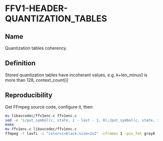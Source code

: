 # FFV1-HEADER-QUANTIZATION_TABLES

## Name

Quantization tables coherency.

## Definition

Stored quantization tables have incoherant values, e.g. k+len_minus1 is more than 128, context_count[i]

## Reproducibility

Get FFmpeg source code, configure it, then:

```sh
mv libavcodec/ffv1enc.c ffv1enc.c
sed -e 's/put_symbol(c, state, i - last - 1, 0);/put_symbol(c, state, i - last - 1 + 100, 0);/g' ffv1enc.c > libavcodec/ffv1enc.c
make
mv ffv1enc.c libavcodec/ffv1enc.c
ffmpeg -f lavfi -i "color=c=black:size=2x2" -vframes 1 -pix_fmt gray8 -write_crc32 0 -c:v ffv1 -level 3 -slices 1 FFV1-HEADER-QUANTIZATION_TABLES_MS_v3.mkv
```
